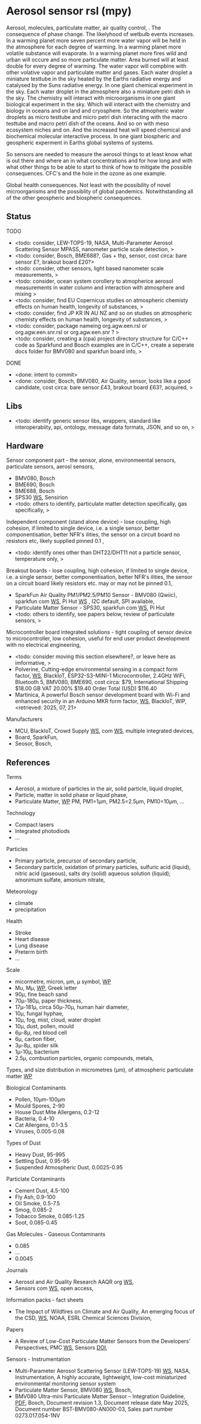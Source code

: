 # Aerosol sensor rsl (mpy)

Aerosol, molecules, particulate matter, air quality control, . The consequence of phase change. The likelyhood of wetbulb events increases. In a warming planet more seven percent more water vapor will be held in the atmosphere for each degree of warming. In a warming planet more volatile substance will evaporate. In a warming planet more fires wild and urban will occure and so more particulate matter. Area burned will at least double for every degree of warming. The water vapor will compbine with other volative vapor and particulate matter and gases. Each water droplet a miniature testtube in the sky heated by the Earths radiative energy and catalysed by the Suns radiative energy. In one giant chemical experiment in the sky. Each water droplet in the atmosphere also a miniature petri dish in the sky. The chemistry will interact with microorganisms in one giant biological experiment in the sky. Which will interact with the chemistry and biology in oceans and on land and cryosphere. So the atmopheric water droplets as micro testtube and micro petri dish interacting with the macro testtube and macro petri dish of the oceans. And so on with meso ecosystem niches and on. And the increased heat will speed chemical and biochemical molecular interactive process. In one giant biospheric and geospheric experment in Earths global systems of systems.

So sensors are needed to measure the aerosol things to at least know what is out there and where an in what concentrations and for how long and with what other things to be able to start to think of how to mitigate the possible consequences. CFC's and the hole in the ozone as one example.

Global health consequences. Not least with the possibility of novel microorganisms and the possiblity of global pandemics. Notwithstanding all of the other geospheric and biospheric consequences.

## Status
TODO
* <todo: consider, LEW-TOPS-19, NASA, Multi-Parameter Aerosol Scattering Sensor MPASS, nanometer particle scale detection, >
* <todo: consider, Bosch, BME688?, Gas + thp, sensor, cost circa: bare sensor £?, brakout board £20?>
* <todo: consider, other sensors, light based nanometer scale measurements, >
* <todo: consider, ocean system corollery to atmopherice aerosol measurements in water column and interaction with atmosphere and mixing >
* <todo: consider, find EU Copernicus studies on atmospheric chemisty effects on human health, longevity of substances, >
* <todo: consider, find JP KR IN AU NZ and so on studies on atmospheric chemisty effects on human health, longevity of substances, >
* <todo: consider, package nameing org.agw.een.rsl or org.agw.een.snr.rsl or org.agw.een.snr ?  >
* <todo: consider, creating a (cpa) project directory structure for C/C++ code as Sparkfund and Bosch examples are in C/C++, create a seperate docs folder for BMV080 and sparkfun board info, >

DONE
* <done: intent to commit>
* <done: consider, Bosch, BMV080, Air Quality, sensor, looks like a good candidate, cost circa: bare sensor £43, brakout board £63?, acquired, >

## Libs

* <todo: identify generic sensor libs, wrappers, standard like interoperabiity, api, ontology, message data formats, JSON, and so on, >

## Hardware

Sensor component part - the sensor, alone, environmeental sensors, particulate sensors, aerosl sensors, 
* BMV080, Bosch
* BME690, Bosch
* BME688, Bosch
* SPS30 [WS](https://sensirion.com/products/catalog/SPS30), Sensirion
* <todo: others to identify, particulate matter detection specifically, gas specifically, >

Independent component (stand alone device) - lose coupling, high cohesion, if limited to single device, i.e. a single sensor, better componentisation, better NFR's ilities, the sensor on a circuit board no resistors etc, likely supplied pinned 0.1 , 
* <todo: identify ones other than DHT22/DHT11 not a particle sensor, temperature only,  >

Breakout boards - lose coupling, high cohesion, if limited to single device, i.e. a single sensor, better componentisation, better NFR's ilities, the sensor on a circuit board likely resistors etc. may or may not be pinned 0.1, 
* SparkFun Air Quality PM1/PM2.5/PM10 Sensor - BMV080 (Qwiic), sparkfun com [WS](https://www.sparkfun.com/sparkfun-air-quality-pm1-pm2-5-pm10-sensor-bmv080-qwiic.html), Pi Hut [WS](https://thepihut.com/products/sparkfun-air-quality-pm1-pm2-5-pm10-sensor-bmv080-qwiic) , I2C default, SPI available, 
* Particulate Matter Sensor - SPS30, sparkfun com [WS](https://www.sparkfun.com/particulate-matter-sensor-sps30.html), Pi Hut 
* <todo: others to identify, see papers below, review of particulate sensors, >

Microcontroller board integrated solutions - tight coupling of sensor device to microcontroller, low cohesion, useful for end user product development with no electrical engineering, 
* <todo: consider moving this section elsewhere?, or leave here as imformative, >
* Polverine, Cutting-edge environmental sensing in a compact form factor, [WS](https://www.crowdsupply.com/blackiot/polverine), BlackIoT, ESP32-S3-MINI-1 Microcontroller, 2.4GHz WiFi, Bluetooth 5, BMV080, BME690, cost circa: $79, International Shipping $18.00 GB VAT 20.00% $19.40 Order Total (USD) $116.40
* Martinica, A powerful Bosch sensor development board with Wi-Fi and enhanced security in an Arduino MKR form factor, [WS](https://www.crowdsupply.com/blackiot/martinica), BlackIoT, WIP, <retrieved: 2025, 07, 21>

Manufacturers
* MCU, BlackIoT, Crowd Supply [WS](https://www.crowdsupply.com/blackiot), com [WS](https://www.blackiot.swiss/), multiple integrated devices, 
* Board, SparkFun, 
* Seosor, Bosch, 

## References

Terms
* Aerosol, a mixture of particles in the air, solid particle, liquid droplet, 
* Particle, matter in solid phase or liquid phase, 
* Particulate Matter, [WP](https://en.wikipedia.org/wiki/Particulate_matter) PM, PM1=1μm, PM2.5=2.5μm, PM10=10μm, ...

Technology
* Compact lasers
* Integrated photodiods
* ...

Particles
* Primary particle, precursor of secondary particle, 
* Secondary particle, oxidation of primary particles, sulfuric acid (liquid), nitric acid (gaseous), salts dry (solid) aqueous solution (liquid); amonimum sulfate, amonium nitrate, 

Meteorology
* climate
* precipitation

Health
* Stroke
* Heart disease
* Lung disease
* Preterm birth
* ...

Scale
* micormetre, micron, μm, μ symbol, [WP](https://en.wikipedia.org/wiki/Micrometre)
* Mu, Μμ, [WP](https://en.wikipedia.org/wiki/Mu_(letter)), Greek letter
* 90μ, fine beach sand
* 70μ-180μ, paper thickness, 
* 17μ-181μ, circa 50μ-70μ, human hair diameter, 
* 10μ, fungal hyphae,
* 10μ, fog, mist, cloud, water droplet
* 10μ, dust, pollen, mould
* 6μ-8μ, red blood cell
* 6μ, carbon fiber, 
* 3μ-8μ, spider silk
* 1μ-10μ, bacterium
* 2.5μ, combustion particles, organic compounds, metals, 

Types, and size distribution in micrometres (μm), of atmospheric particulate matter [WP](https://en.wikipedia.org/wiki/Particulate_matter#/media/File:Airborne-particulate-size-chart.svg)

Biological Contaminants
* Pollen, 10μm-100μm
* Mould Spores, 2-90
* House Dust Mite Allergens, 0.2-12
* Bacteria, 0.4-10
* Cat Allergens, 0.1-3.5
* Viruses, 0.005-0.08

Types of Dust
* Heavy Dust, 95-995
* Settling Dust, 0.95-95
* Suspended Atmospheric Dust, 0.0025-0.95

Particlate Contaminants
* Cement Dust, 4.5-100
* Fly Ash, 0.9-100
* Oil Smoke, 0.5-7.5
* Smog, 0.085-2
* Tobacco Smoke, 0.085-1.25
* Soot, 0.085-0.45

Gas Molecules - Gaseous Contaminants
* 0.085
* ...
* 0.0045

Journals
* Aerosol and Air Quality Research AAQR org [WS](https://aaqr.org/categories/low-cost-sensors), 
* Sensors com [WS](https://www.mdpi.com/journal/sensors), open access, 

Information packs - fact sheets
* The Impact of Wildfires on Climate and Air Quality, An emerging focus of the CSD, [WS](https://csl.noaa.gov/factsheets/csdWildfiresFIREX.pdf), NOAA, ESRL Chemical Sciences Division,

Papers
* A Review of Low-Cost Particulate Matter Sensors from the Developers’ Perspectives, PMC [WS](https://pmc.ncbi.nlm.nih.gov/articles/PMC7730878/), Sensors [DOI](https://www.mdpi.com/1424-8220/20/23/6819), 

Sensors - Instrumentation
* Multi-Parameter Aerosol Scattering Sensor (LEW-TOPS-19) [WS](https://technology.nasa.gov/patent/LEW-TOPS-19), NASA, Instrumentation, A highly accurate, lightweight, low-cost miniaturized environmental monitoring sensor system
* Particulate Matter Sensor, BMV080 [WS](https://www.bosch-sensortec.com/products/environmental-sensors/particulate-matter-sensor/bmv080/), Bosch, 
* BMV080 Ultra-mini Particulate Matter Sensor – Integration Guideline, [PDF](file:///C:/Users/yorke/Downloads/bst-bmv080-hs000.pdf), Bosch, Document revision 1.3, Document release date May 2025, Document number BST-BMV080-AN000-03, Sales part number 0273.017.054-1NV

